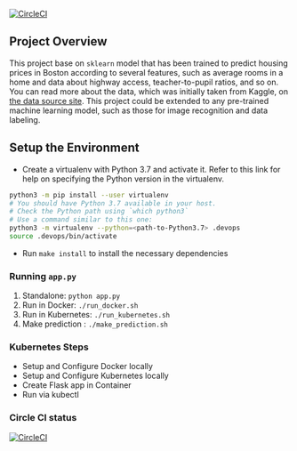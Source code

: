 [![CircleCI](https://dl.circleci.com/status-badge/img/gh/KenChou196/DevOps_Microservices/tree/master.svg?style=svg)](https://dl.circleci.com/status-badge/redirect/gh/KenChou196/DevOps_Microservices/tree/master)

## Project Overview

This project base on `sklearn` model that has been trained to predict housing prices in Boston according to several features, such as average rooms in a home and data about highway access, teacher-to-pupil ratios, and so on. You can read more about the data, which was initially taken from Kaggle, on [the data source site](https://www.kaggle.com/c/boston-housing). This project could be extended to any pre-trained machine learning model, such as those for image recognition and data labeling.




## Setup the Environment

* Create a virtualenv with Python 3.7 and activate it. Refer to this link for help on specifying the Python version in the virtualenv. 
```bash
python3 -m pip install --user virtualenv
# You should have Python 3.7 available in your host. 
# Check the Python path using `which python3`
# Use a command similar to this one:
python3 -m virtualenv --python=<path-to-Python3.7> .devops
source .devops/bin/activate
```
* Run `make install` to install the necessary dependencies

### Running `app.py`

1. Standalone:  `python app.py`
2. Run in Docker:  `./run_docker.sh`
3. Run in Kubernetes:  `./run_kubernetes.sh`
4. Make prediction : `./make_prediction.sh`
### Kubernetes Steps

* Setup and Configure Docker locally
* Setup and Configure Kubernetes locally
* Create Flask app in Container
* Run via kubectl

### Circle CI status

[![CircleCI](https://dl.circleci.com/status-badge/img/gh/KenChou196/DevOps_Microservices/tree/master.svg?style=svg)](https://dl.circleci.com/status-badge/redirect/gh/KenChou196/DevOps_Microservices/tree/master)
